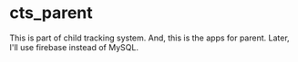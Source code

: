 # cts_parent
This is part of child tracking system. And, this is the apps for parent.
Later, I'll use firebase instead of MySQL.
